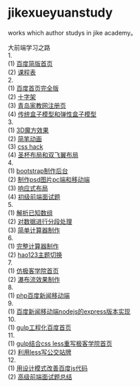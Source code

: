 # jikexueyuanstudy
works which author studys in jike academy。<br/>

大前端学习之路<br/>
1.<br/>
(1) <a href="https://github.com/mstzhen/jikexueyuanstudy/tree/master/firstweekbaiduindex">百度简版首页</a><br/>
(2) <a href="https://github.com/mstzhen/jikexueyuanstudy/tree/master/firstweektimetable">课程表</a><br/>
2.<br/>
(1) <a href="https://github.com/mstzhen/jikexueyuanstudy/tree/master/wholebaidu">百度首页完全版</a><br/>
(2) <a href="https://github.com/mstzhen/jikexueyuanstudy/tree/master/cross">十字架</a><br/>
(3) <a href="https://github.com/mstzhen/jikexueyuanstudy/tree/master/qdjjw">青岛家教网注册页</a><br/>
(4) <a href="https://github.com/mstzhen/jikexueyuanstudy/tree/master/traditionalandflex">传统盒子模型和弹性盒子模型</a><br/>
3.<br/>
(1) <a href="https://github.com/mstzhen/jikexueyuanstudy/tree/master/3Dmofang" >3D魔方效果</a><br/>
(2) <a href="https://github.com/mstzhen/jikexueyuanstudy/tree/master/jianbidonghua">简笔动画</a><br/>
(3) <a href="https://github.com/mstzhen/jikexueyuanstudy/tree/master/csshack">css hack</a><br/>
(4) <a href="https://github.com/mstzhen/jikexueyuanstudy/tree/master/shenbeiheshunfeiyi">圣杯布局和双飞翼布局</a><br/>
4.<br/>
(1) <a href="https://github.com/mstzhen/jikexueyuanstudy/tree/master/bootstraphoutai">bootstrap制作后台</a><br/>
(2) <a href="https://github.com/mstzhen/jikexueyuanstudy/tree/master/psdandpcandmobile">制作psd图片pc端和移动端</a><br/>
(3) <a href="https://github.com/mstzhen/jikexueyuanstudy/tree/master/mobile">响应式布局</a><br/>
(4) <a href="https://github.com/mstzhen/jikexueyuanstudy/tree/master/juniorinterview">初级前端面试题</a><br/>
5.<br/>
(1) <a href="https://github.com/mstzhen/jikexueyuanstudy/tree/master/jiexiarray">解析已知数组</a><br/>
(2) <a href="https://github.com/mstzhen/jikexueyuanstudy/tree/master/fenduan">对数据进行分段处理</a><br/>
(3) <a href="https://github.com/mstzhen/jikexueyuanstudy/tree/master/simplejisuanqi">简单计算器制作</a><br/>
6.<br/>
(1) <a href="https://github.com/mstzhen/jikexueyuanstudy/tree/master/calculator">完整计算器制作</a><br/>
(2) <a href="https://github.com/mstzhen/jikexueyuanstudy/tree/master/hao123">hao123主题切换</a><br/>
7.<br/>
(1) <a href="https://github.com/mstzhen/jikexueyuanstudy/tree/master/jikeindex">仿极客学院首页</a><br/>
(2) <a href="https://github.com/mstzhen/jikexueyuanstudy/tree/master/pubuindex">瀑布流效果制作</a><br/>
8.<br/>
(1) <a href="https://github.com/mstzhen/jikexueyuanstudy/tree/master/v7/baidu%20news">php百度新闻移动端</a><br/>
9.<br/>
(1) <a href="https://github.com/mstzhen/jikexueyuanstudy/tree/master/ninthwork">百度新闻移动端nodejs的express版本实现</a><br/>
10.<br/>
(1) <a href="https://github.com/mstzhen/jikexueyuanstudy/tree/master/tenthwork">gulp工程化百度首页</a><br/>
11.<br/>
(1) <a href="https://github.com/mstzhen/jikexueyuanstudy/tree/master/eleventhwork1">gulp结合css less重写极客学院首页</a><br/>
(2) <a href="https://github.com/mstzhen/jikexueyuanstudy/tree/master/eleventhwork2">利用less写公交站牌</a><br/>
12.<br/>
(1) <a href="https://github.com/mstzhen/jikexueyuanstudy/tree/master/twelfth1">用设计模式改善百度js代码</a><br/>
(2) <a href="https://github.com/mstzhen/jikexueyuanstudy/tree/master/twelfth2">高级前端面试题总结</a><br/>
